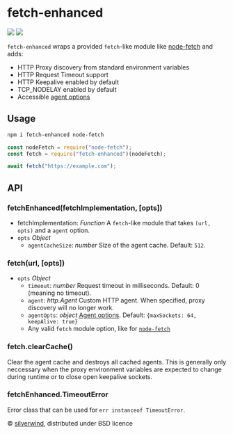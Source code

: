 # fetch-enhanced
[![](https://img.shields.io/npm/v/fetch-enhanced.svg?style=flat)](https://www.npmjs.org/package/fetch-enhanced) [![](https://img.shields.io/npm/dm/fetch-enhanced.svg)](https://www.npmjs.org/package/fetch-enhanced)

`fetch-enhanced` wraps a provided `fetch`-like module like [node-fetch](https://github.com/node-fetch/node-fetch) and adds:

- HTTP Proxy discovery from standard environment variables
- HTTP Request Timeout support
- HTTP Keepalive enabled by default
- TCP_NODELAY enabled by default
- Accessible [agent options](https://nodejs.org/api/https.html#https_new_agent_options)

## Usage

```bash
npm i fetch-enhanced node-fetch
```
```js
const nodeFetch = require("node-fetch");
const fetch = require("fetch-enhanced")(nodeFetch);

await fetch("https://example.com");
```

## API
### fetchEnhanced(fetchImplementation, [opts])

- fetchImplementation: *Function* A `fetch`-like module that takes `(url, opts)` and a `agent` option.
- `opts` *Object*
  - `agentCacheSize`: *number* Size of the agent cache. Default: `512`.

### fetch(url, [opts])

- `opts` *Object*
  - `timeout`: *number* Request timeout in milliseconds. Default: 0 (meaning no timeout).
  - `agent`: *http.Agent* Custom HTTP agent. When specified, proxy discovery will no longer work.
  - `agentOpts`: *object* [Agent options](https://nodejs.org/api/https.html#https_new_agent_options). Default: `{maxSockets: 64, keepAlive: true}`
  - Any valid `fetch` module option, like for [`node-fetch`](https://github.com/node-fetch/node-fetch#options)

### fetch.clearCache()

Clear the agent cache and destroys all cached agents. This is generally only neccessary when the proxy environment variables are expected to change during runtime or to close open keepalive sockets.

### fetchEnhanced.TimeoutError

Error class that can be used for `err instanceof TimeoutError`.

© [silverwind](https://github.com/silverwind), distributed under BSD licence
